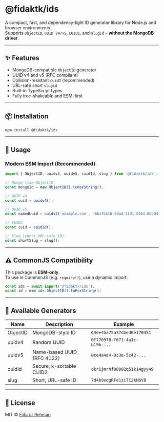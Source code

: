 # @fidaktk/ids

A compact, fast, and dependency-light ID generator library for Node.js and browser environments.  
Supports `ObjectID`, `UUID v4/v5`, `CUID2`, and `slugid` – **without the MongoDB driver**.

---

## ✨ Features

- MongoDB-compatible `ObjectID` generator
- UUID v4 and v5 (RFC compliant)
- Collision-resistant `cuid2` (recommended)
- URL-safe short `slugid`
- Built-in TypeScript types
- Fully tree-shakeable and ESM-first

---

## 📦 Installation

```bash
npm install @fidaktk/ids
```

---

## 🚀 Usage

### Modern ESM Import (Recommended)

```ts
import { ObjectID, uuidv4, uuidv5, cuidId, slug } from '@fidaktk/ids';

// Mongo-like ObjectID
const mongoId = new ObjectID().toHexString();

// UUID v4
const uuid = uuidv4();

// UUID v5
const namedUuid = uuidv5('example.com', '6ba7b810-9dad-11d1-80b4-00c04fd430c8');

// CUID2
const cuid = cuidId();

// Slug (short URL-safe ID)
const shortSlug = slug();
```

---

## ⚠️ CommonJS Compatibility

This package is **ESM-only**.  
To use in CommonJS (e.g. `require()`), use a dynamic import:

```js
const ids = await import('@fidaktk/ids');
const id = new ids.ObjectID().toHexString();
```

---

## 🧪 Available Generators

| Name      | Description                    | Example                        |
|-----------|--------------------------------|--------------------------------|
| ObjectID  | MongoDB-style ID               | `64ee4ba75a37dbed0e170d51`     |
| uuidv4    | Random UUID                    | `0f770978-f071-4a1c-b19b-...`  |
| uuidv5    | Name-based UUID (RFC 4122)     | `0ce4a4e4-0c3e-5c42-...`       |
| cuidId    | Secure, k-sortable CUID2       | `ckr1jmrhf00002q51k14gyy49`    |
| slug      | Short, URL-safe ID             | `7d4b9eqgRFe1ziTC2kHGVB`       |

---

## 📄 License

MIT © [Fida ur Rehman](https://github.com/fidaktk)
